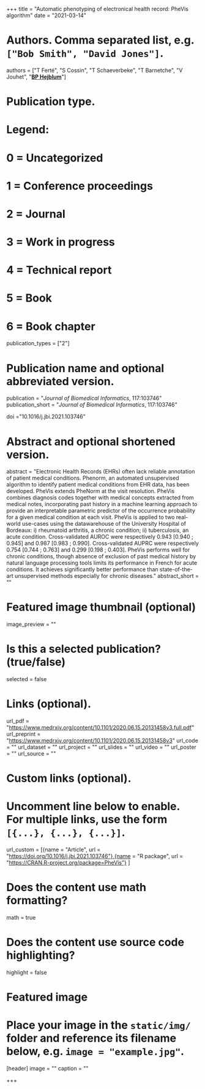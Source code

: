 +++
title = "Automatic phenotyping of electronical health record: PheVis algorithm"
date = "2021-03-14"

# Authors. Comma separated list, e.g. `["Bob Smith", "David Jones"]`.
authors = ["T Ferté", "S Cossin", "T Schaeverbeke", "T Barnetche", "V Jouhet", "<u>**BP Hejblum**</u>"]
# Publication type.
# Legend:
# 0 = Uncategorized
# 1 = Conference proceedings
# 2 = Journal
# 3 = Work in progress
# 4 = Technical report
# 5 = Book
# 6 = Book chapter
publication_types = ["2"]

# Publication name and optional abbreviated version.
publication = "*Journal of Biomedical Informatics*, 117:103746"
publication_short = "*Journal of Biomedical Informatics*, 117:103746"

doi ="10.1016/j.jbi.2021.103746"

# Abstract and optional shortened version.
abstract = "Electronic Health Records (EHRs) often lack reliable annotation of patient medical conditions. Phenorm, an automated unsupervised algorithm to identify patient medical conditions from EHR data, has been developed. PheVis extends PheNorm at the visit resolution. PheVis combines diagnosis codes together with medical concepts extracted from medical notes, incorporating past history in a machine learning approach to provide an interpretable parametric predictor of the occurrence probability for a given medical condition at each visit. PheVis is applied to two real-world use-cases using the datawarehouse of the University Hospital of Bordeaux: i) rheumatoid arthritis, a chronic condition; ii) tuberculosis, an acute condition. Cross-validated AUROC were respectively 0.943 [0.940 ; 0.945] and 0.987 [0.983 ; 0.990]. Cross-validated AUPRC were respectively 0.754 [0.744 ; 0.763] and 0.299 [0.198 ; 0.403]. PheVis performs well for chronic conditions, though absence of exclusion of past medical history by natural language processing tools limits its performance in French for acute conditions. It achieves significantly better performance than state-of-the-art unsupervised methods especially for chronic diseases."
abstract_short = ""

# Featured image thumbnail (optional)
image_preview = ""

# Is this a selected publication? (true/false)
selected = false

# Links (optional).
url_pdf = "https://www.medrxiv.org/content/10.1101/2020.06.15.20131458v3.full.pdf"
url_preprint = "https://www.medrxiv.org/content/10.1101/2020.06.15.20131458v3"
url_code = ""
url_dataset = ""
url_project = ""
url_slides = ""
url_video = ""
url_poster = ""
url_source = ""

# Custom links (optional).
# Uncomment line below to enable. For multiple links, use the form `[{...}, {...}, {...}]`.
url_custom = [{name = "Article", url = "https://doi.org/10.1016/j.jbi.2021.103746"},{name = "R package", url = "https://CRAN.R-project.org/package=PheVis"}
]


# Does the content use math formatting?
math = true

# Does the content use source code highlighting?
highlight = false

# Featured image
# Place your image in the `static/img/` folder and reference its filename below, e.g. `image = "example.jpg"`.
[header]
image = ""
caption = ""

+++
